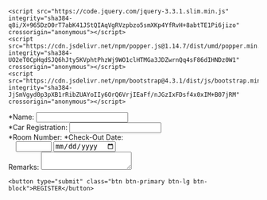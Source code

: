 <html lang="en">
  <head>
  <!-- Required meta tags -->
    <meta charset="utf-8">
    <meta name="viewport" content="width=device-width, initial-scale=1, shrink-to-fit=no">
    <!-- Bootstrap CSS -->
    <link rel="stylesheet" href="https://cdn.jsdelivr.net/npm/bootstrap@4.3.1/dist/css/bootstrap.min.css" integrity="sha384-ggOyR0iXCbMQv3Xipma34MD+dH/1fQ784/j6cY/iJTQUOhcWr7x9JvoRxT2MZw1T" crossorigin="anonymous">
    <link rel="stylesheet" href="reg.css">
  </head>

 <!-- Optional JavaScript  
 jQuery first, then Popper.js, then Bootstrap JS -->
    <script src="https://code.jquery.com/jquery-3.3.1.slim.min.js" integrity="sha384-q8i/X+965DzO0rT7abK41JStQIAqVgRVzpbzo5smXKp4YfRvH+8abtTE1Pi6jizo" crossorigin="anonymous"></script>
    <script src="https://cdn.jsdelivr.net/npm/popper.js@1.14.7/dist/umd/popper.min.js" integrity="sha384-UO2eT0CpHqdSJQ6hJty5KVphtPhzWj9WO1clHTMGa3JDZwrnQq4sF86dIHNDz0W1" crossorigin="anonymous"></script>
    <script src="https://cdn.jsdelivr.net/npm/bootstrap@4.3.1/dist/js/bootstrap.min.js" integrity="sha384-JjSmVgyd0p3pXB1rRibZUAYoIIy6OrQ6VrjIEaFf/nJGzIxFDsf4x0xIM+B07jRM" crossorigin="anonymous"></script>


<form action="https://api.sheetmonkey.io/form/iQMYhHKk257VGevi81mAqL" method="post">
    <div class="form-group">
    <label for="NAME">*Name:</label>
    <input type="text" id="NAME" name="NAME" class="form-control" autocomplete="off"  onkeyup="this.value = this.value.toUpperCase();" required>
    </div>
    <div class="form-group">
    <label for="CAR-REGISTRATION">*Car Registration:</label>
    <input type="text" id="CAR-REGISTRATION" name="CAR-REGISTRATION" class="form-control" autocomplete="off" onkeyup="this.value = this.value.toUpperCase();" required>
    </div>
    <div class="form-group row">
    <label for="ROOM" class="col-sm-6">*Room Number:</label>
    <label for="CHECK-OUT" class="col-sm-6">*Check-Out Date:</label>
    </div>
    <div class="form-group row">
    <label style="padding-left:15px"></label>
    <input type="number" min="80" max="5118" id="ROOM" name="ROOM" class="form-control col-sm-5" autocomplete="off" required>
    <input type="datetime-local" id="CHECK-IN" name="CHECK-IN" class="form-control" autocomplete="off" required hidden>
    <label class="col-sm-1"></label>
    <input type="date" id="CHECK-OUT" name="CHECK-OUT" class="form-control col-sm-5" autocomplete="off" required>
    </div>
    <div class="form-group">
    <label for="OBSERVATIONS">Remarks:</label>
    <textarea type="text" id="OBSERVATIONS" name="OBSERVATIONS" class="form-control" autocomplete="off" style="text-transform: capitalize;"></textarea>
    </div>


    <button type="submit" class="btn btn-primary btn-lg btn-block">REGISTER</button>

  </form>
</html>

<script>
// getFullYear, getMonth, getDate, getHours, getMinutes all return values of local time.
const convertToDateTimeLocalString = (date) => {
  const year = date.getFullYear();
  const month = (date.getMonth() + 1).toString().padStart(2, "0");
  const day = date.getDate().toString().padStart(2, "0");
  const hours = date.getHours().toString().padStart(2, "0");
  const minutes = date.getMinutes().toString().padStart(2, "0");

  return `${year}-${month}-${day}T${hours}:${minutes}`;
}
//Check-in date as today
const currentTime = new Date();
document.getElementById('CHECK-IN').value = convertToDateTimeLocalString(currentTime);
//Minimun check-out date from 1 day ahead
var minDate = new Date(currentTime.setDate(currentTime.getDate() + 1)).toISOString().split("T")[0];
document.getElementsByName("CHECK-OUT")[0].setAttribute('min', minDate);
</script>
